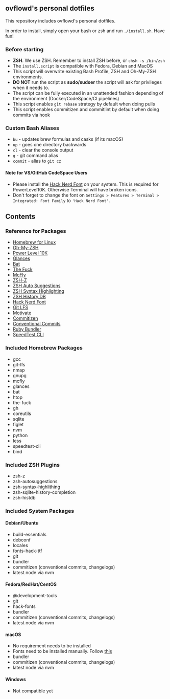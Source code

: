 ## ovflowd's personal dotfiles

This repository includes ovflowd's personal dotfiles.

In order to install, simply open your bash or zsh and run `./install.sh`. Have fun!

### Before starting

- **ZSH**. We use ZSH. Remember to install ZSH before, or `chsh -s /bin/zsh`
- The `install.script` is compatible with Fedora, Debian and MacOS
- This script will overwrite existing Bash Profile, ZSH and Oh-My-ZSH environments.
- **DO NOT** run the script as **sudo/sudoer** the script will ask for privileges when it needs to.
- The script can be fully executed in an unattended fashion depending of the environment (Docker/CodeSpace/CI pipelines)
- This script enables `git rebase` strategy by default when doing pulls
- This script enables commitizen and commitlint by default when doing commits via hook

### Custom Bash Aliases

- `bu` - updates brew formulas and casks (if its macOS)
- `up` - goes one directory backwards
- `cl` - clear the console output
- `g` - git command alias
- `commit` - alias to `git cz`

#### Note for VS/GitHub CodeSpace Users

- Please install the [Hack Nerd Font](https://github.com/source-foundry/Hack) on your system. This is required for PowerLevel10K. Otherwise Terminal will have broken icons.
- Don't forget to change the font on `Settings > Features > Terminal > Integrated: Font Family` to `'Hack Nerd Font'`.

## Contents

### Reference for Packages

- [Homebrew for Linux](https://brew.sh)
- [Oh-My-ZSH](https://github.com/ohmyzsh/ohmyzsh)
- [Power Level 10K](https://github.com/romkatv/powerlevel10k)
- [Glances](https://github.com/nicolargo/glances)
- [Bat](https://github.com/sharkdp/bat)
- [The Fuck](https://github.com/nvbn/thefuck)
- [McFly](https://github.com/cantino/mcfly)
- [ZSH-Z](https://github.com/agkozak/zsh-z)
- [ZSH Auto Suggestions](https://github.com/zsh-users/zsh-autosuggestions)
- [ZSH Syntax Highlighting](https://github.com/zsh-users/zsh-syntax-highlighting)
- [ZSH History DB](https://github.com/larkery/zsh-histdb)
- [Hack Nerd Font](https://github.com/source-foundry/Hack)
- [Git LFS](https://git-lfs.github.com/)
- [Motivate](https://github.com/mubaris/motivate)
- [Commitizen](https://github.com/commitizen)
- [Conventional Commits](https://www.conventionalcommits.org)
- [Ruby Bundler](https://bundler.io/)
- [SpeedTest CLI](https://www.speedtest.net/apps/cli)

### Included Homebrew Packages

- gcc
- git-lfs
- nmap
- gnupg
- mcfly
- glances
- bat
- htop
- the-fuck
- gh
- coreutils
- sqlite
- figlet
- nvm
- python
- less
- speedtest-cli
- bind

### Included ZSH Plugins

- zsh-z
- zsh-autosuggestions
- zsh-syntax-highlithing
- zsh-sqlite-history-completion
- zsh-histdb

### Included System Packages

#### Debian/Ubuntu

- build-essentials
- debconf
- locales
- fonts-hack-ttf
- git
- bundler
- commitizen (conventional commits, changelogs)
- latest node via nvm

#### Fedora/RedHat/CentOS

- @development-tools
- git
- hack-fonts
- bundler
- commitizen (conventional commits, changelogs)
- latest node via nvm

#### macOS

- No requirement needs to be installed
- Fonts need to be installed manually. Follow [this](https://github.com/source-foundry/Hack#macos)
- bundler
- commitizen (conventional commits, changelogs)
- latest node via nvm

#### Windows

- Not compatible yet
